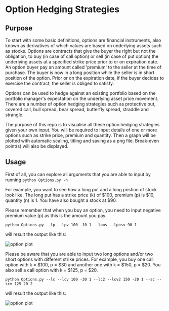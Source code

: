 # Option Hedging Strategies
## Purpose
To start with some basic definitions, options are financial instruments, also known as derivatives of which values are based on underlying assets such as stocks. Options are contracts that give the buyer the right but not the obligation, to buy (in case of call option) or sell (in case of put option) the underlying assets at a specified strike price prior to or on expiration date. An option buyer pay an amount called 'premium' to the seller at the time of purchase. The buyer is now in a long position while the seller is in short position of the option.  Prior or on the expiration date, if the buyer decides to exercise the contract, the seller is obliged to satisfy.

Options can be used to hedge against an existing portfolio based on the portfolio manager's expectation on the underlying asset price movement. There are a number of option hedging strategies such as protective put, covered call, bull spread, bear spread, butterfly spread, straddle and strangle.

The purpose of this repo is to visualise all these option hedging strategies given your own input. You will be required to input details of one or more options such as strike price, premium and quantity. Then a graph will be plotted with automatic scaling, titling and saving as a png file. Break-even point(s) will also be displayed.

## Usage
First of all, you can explore all arguments that you are able to input by running ```python Options.py -h```

For example, you want to see how a long put and a long postion of stock look like. The long put has a strike price (k) of $100, premium (p) is $10, quantity (n) is 1. You have also bought a stock at $90.

Please remember that when you buy an option, you need to input negative premium value (p) as this is the amount you pay.

```python Options.py --lp --lpv 100 -10 1 --lpos --lposv 90 1```

will result the output like this:

![option plot](pics/Protective_Put_Strategy.png)

Please be aware that you are able to input two long options and/or two short options with different strike prices. For example, you buy one call option with k = $100, p = $30 and another one with k = $150, p = $20. You also sell a call option with k = $125, p = $20.

```python Options.py --lc --lcv 100 -30 1 --lc2 --lcv2 150 -20 1 --sc --scv 125 20 2```

will result the output like this:

![option plot](pics/Butterfly_Spread_Strategy.png)
